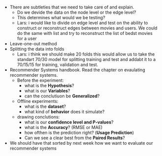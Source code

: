 * There are subtleties that we need to take care of and explain.
  * Do we devide the data on the node level or the edge level?
  * This determines what would we be testing?
  * Lars: i would like to divide on edge level and test on the ability to construct or reconstruct edges between movies and users. We could do the same with list and try to reconstruct the list of bedst movies for a user
* Leave-one-out method
* Splitting the data into folds
  * Lars: i think we should make 20 folds this would allow us to take the standart 70/30 model for splitting training and test and addabt it to a 70/15/15 for training, validation and test.
* Recommender Systems handbook. Read the chapter on evaulating recommender systems.
  * Before the experiment: 
    * what is the **Hypothesis**?
    * what is our **Variables**?
    * can the conclutiuon be **Generalized**?
  * Offline experiments:
    * what is the **dataset**?
    * what kind of **behavior** does it simulate?
  * drawing conclutions:
    * what is our **confidence level and P-values**?
    * what is the **Accuracy**? (RMSE or MAE)
    * how ofthen is the prediction right? (**Usage Prediction**)
    * Can we see a clear best from the **Paired Results**?
* We should have that sorted by next week how we want to evaluate our recommender systems
